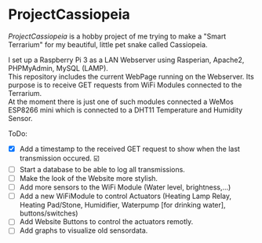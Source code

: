 # ProjectCassiopeia

*ProjectCassiopeia* is a hobby project of me trying to make a "Smart Terrarium" for my beautiful, little pet snake called Cassiopeia.

I set up a Raspberry Pi 3 as a LAN Webserver using Rasperian, Apache2, PHPMyAdmin, MySQL (LAMP).  
This repository includes the current WebPage running on the Webserver. Its purpose is to receive GET requests from WiFi Modules connected to the Terrarium.  
At the moment there is just one of such modules connected a WeMos ESP8266 mini which is connected to a DHT11 Temperature and Humidity Sensor.  

ToDo:  
- [x] Add a timestamp to the received GET request to show when the last transmission occured. :ballot_box_with_check:
- [ ] Start a database to be able to log all transmissions.  
- [ ] Make the look of the Website more stylish.  
- [ ] Add more sensors to the WiFi Module (Water level, brightness,...)  
- [ ] Add a new WiFiModule to control Actuators (Heating Lamp Relay, Heating Pad/Stone, Humidifier, Waterpump [for drinking water],       buttons/switches)  
- [ ] Add Website Buttons to control the actuators remotly.  
- [ ] Add graphs to visualize old sensordata.  
